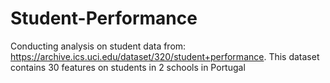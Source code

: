 # Student-Performance
Conducting analysis on student data from: https://archive.ics.uci.edu/dataset/320/student+performance. This dataset contains 30 features on students in 2 schools in Portugal
